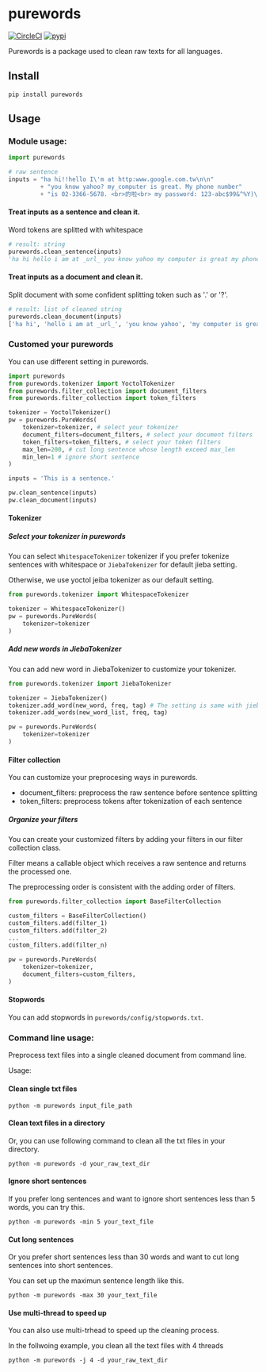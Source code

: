 # purewords


[![CircleCI](https://circleci.com/gh/Yoctol/purewords.svg?style=shield&circle-token=1ca80152fcd19316a6bde800a16e65f880feaf4e)](https://circleci.com/gh/Yoctol/purewords)
[![pypi](https://img.shields.io/pypi/v/purewords.svg?style=flat)](https://pypi.python.org/pypi/purewords)


Purewords is a package used to clean raw texts for all languages. 

## Install

   `pip install purewords`


## Usage

  ### Module usage:

  ```python
  import purewords
  
  # raw sentence
  inputs = "ha hi!!hello I\'m at http:www.google.com.tw\n\n" 
           + "you know yahoo? my_computer is great. My phone number"
           + "is 02-3366-5678. <br>的啦<br> my password: 123-abc$99&^%Y)\'_\'(Y "
  ```
  #### Treat inputs as a sentence and clean it. 
  
  Word tokens are splitted with whitespace
  ```python
  # result: string
  purewords.clean_sentence(inputs)
  'ha hi hello i am at _url_ you know yahoo my computer is great my phone number is _phone_ 的 my password _num_ abc _num_ y y'
  ```
  
  #### Treat inputs as a document and clean it.
  
  Split document with some confident splitting token such as '.' or '?'.
  ```python
  # result: list of cleaned string
  purewords.clean_document(inputs)
  ['ha hi', 'hello i am at _url_', 'you know yahoo', 'my computer is great', 'my phone number is _phone_', '的 my password _num_ abc _num_ y y']
  ```

  ### Customed your purewords
  
  You can use different setting in purewords.
  
  ```python
  import purewords
  from purewords.tokenizer import YoctolTokenizer
  from purewords.filter_collection import document_filters
  from purewords.filter_collection import token_filters
  
  tokenizer = YoctolTokenizer()
  pw = purewords.PureWords(
      tokenizer=tokenizer, # select your tokenizer
      document_filters=document_filters, # select your document filters
      token_filters=token_filters, # select your token filters
      max_len=200, # cut long sentence whose length exceed max_len
      min_len=1 # ignore short sentence 
  )
  
  inputs = 'This is a sentence.'
  
  pw.clean_sentence(inputs)
  pw.clean_document(inputs)
  ```

  #### Tokenizer

  ##### Select your tokenizer in purewords

  You can select `WhitespaceTokenizer` tokenizer if you prefer tokenize 
  sentences with whitespace or `JiebaTokenizer` for default jieba setting.
  
  Otherwise, we use yoctol jeiba tokenizer as our default setting.
  
  ```python
  from purewords.tokenizer import WhitespaceTokenizer

  tokenizer = WhitespaceTokenizer()
  pw = purewords.PureWords(
      tokenizer=tokenizer
  )
  ```

  ##### Add new words in JiebaTokenizer

  You can add new word in JiebaTokenizer to customize your tokenizer.

  ```python
  from purewords.tokenizer import JiebaTokenizer

  tokenizer = JiebaTokenizer()
  tokenizer.add_word(new_word, freq, tag) # The setting is same with jieba.add_word
  tokenizer.add_words(new_word_list, freq, tag)

  pw = purewords.PureWords(
      tokenizer=tokenizer
  )
  ```
  
  #### Filter collection
  
  You can customize your preprocesing ways in purewords.
  
  * document_filters: preprocess the raw sentence before sentence splitting
  * token_filters: preprocess tokens after tokenization of each sentence
  
  ##### Organize your filters
  
  You can create your customized filters by adding your filters in our filter collection class.
  
  Filter means a callable object which receives a raw sentence and returns the processed one.
  
  The preprocessing order is consistent with the adding order of filters.
  
  ```python
  from purewords.filter_collection import BaseFilterCollection
  
  custom_filters = BaseFilterCollection()
  custom_filters.add(filter_1)
  custom_filters.add(filter_2)
  ...
  custom_filters.add(filter_n)
  
  pw = purewords.PureWords(
      tokenizer=tokenizer,
      document_filters=custom_filters,
  )
  ```
  
  #### Stopwords
  
  You can add stopwords in `purewords/config/stopwords.txt`.


  ### Command line usage:
  
  Preprocess text files into a single cleaned document from command line.
  
  Usage:
  
  #### Clean single txt files
  ```
  python -m purewords input_file_path
  ```
 
  #### Clean text files in a directory
  
  Or, you can use following command to clean all the txt files in your directory.
  ```
  python -m purewords -d your_raw_text_dir
  ```
  
  #### Ignore short sentences 
  
  If you prefer long sentences and want to ignore short sentences less than 5 words, you can try this.
  ```
  python -m purewords -min 5 your_text_file
  ```
  
  #### Cut long sentences
  
  Or you prefer short sentences less than 30 words and want to cut long sentences into short sentences.
  
  You can set up the maximun sentence length like this.
  ```
  python -m purewords -max 30 your_text_file
  ```
  
  #### Use multi-thread to speed up
  
  You can also use multi-trhead to speed up the cleaning process. 
  
  In the follwoing example, you clean all the text files with 4 threads
  ```
  python -m purewords -j 4 -d your_raw_text_dir
  ```
